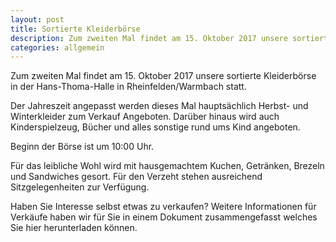 ```yaml
---
layout: post
title: Sortierte Kleiderbörse
description: Zum zweiten Mal findet am 15. Oktober 2017 unsere sortierte Kleiderbörse in der Hans-Thoma-Halle in Rheinfelden/Warmbach statt.
categories: allgemein
---
```


Zum zweiten Mal findet am 15. Oktober 2017 unsere sortierte Kleiderbörse in der Hans-Thoma-Halle in Rheinfelden/Warmbach statt.

Der Jahreszeit angepasst werden dieses Mal hauptsächlich Herbst- und Winterkleider zum Verkauf Angeboten. Darüber hinaus wird auch Kinderspielzeug, Bücher und alles sonstige rund ums Kind angeboten.

Beginn der Börse ist um 10:00 Uhr.

Für das leibliche Wohl wird mit hausgemachtem Kuchen, Getränken, Brezeln und Sandwiches gesort. Für den Verzeht stehen ausreichend Sitzgelegenheiten zur Verfügung.


Haben Sie Interesse selbst etwas zu verkaufen?
Weitere Informationen für Verkäufe haben wir für Sie in einem Dokument zusammengefasst welches Sie hier herunterladen können.
